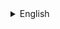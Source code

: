 <details>
  <summary>English</summary>
<details>
  <summary>Adagio</summary>
  <p>Adagio is a term in classical ballet for slow, graceful movements performed at the barre to warm up, improve balance and control, and develop strength and flexibility. These exercises, including tendus, développés, and grand battements, focus on maintaining proper alignment, engaging core muscles, and building strength and control in the supporting leg. Dancers also work on improving flexibility in the working leg to enhance range of motion and extension, ultimately preparing them for more complex movements on stage.</p>
</details>


<details>
  <summary>Exercise</summary>
  <p>The sequence starts with a developpé to the front at a 90-degree angle, followed by a balançoire and an attitude pose balance. Next, the dancer transitions to a passe position and performs a portdebras. Then the dancer remains in the pose and extends the leg to the front and do rond to the  back, before transferring to an attitude pose and holding the balance until the end of the music.
  The term "andedane" indicates that the sequence should be repeated from the beginning. Overall, this dance sequence seems to require a high level of skill and precision in execution.</p>
</details>
</details>
